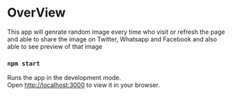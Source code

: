 # OverView

This app will genrate random image every time who visit or refresh the page and able to share the image on Twitter, Whatsapp and Facebook and also able to see preview of that image   

### `npm start`

Runs the app in the development mode.\
Open [http://localhost:3000](http://localhost:3000) to view it in your browser.

